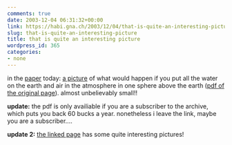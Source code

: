 ```yaml
---
comments: true
date: 2003-12-04 06:31:32+00:00
link: https://habi.gna.ch/2003/12/04/that-is-quite-an-interesting-picture/
slug: that-is-quite-an-interesting-picture
title: that is quite an interesting picture
wordpress_id: 365
categories:
- none
---
```


in the [paper](http://www.ebund.ch/) today: [a picture](http://www.derbund.ch/ebund.asp?SOURCE=/Publications/DER_BUND/2003/283/WISSEN/201056.html) of what would happen if you put all the water on the earth and air in the atmosphere in one sphere above the earth ([pdf of the original page](http://www.derbund.ch/pdf.asp?SOURCE=/Publications/PDF/DER_BUND/2003/283/27.PDF)). almost unbelievably small!!

**update:** the pdf is only availiable if you are a subscriber to the archive, which puts you back 60 bucks a year. nonetheless i leave the link, maybe you are a subscriber....

**update 2:** [the linked page](http://www.visions-of-science.co.uk/) has some quite interesting pictures!
